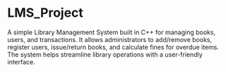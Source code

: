 # LMS_Project
A simple Library Management System built in C++ for managing books, users, and transactions. It allows administrators to add/remove books, register users, issue/return books, and calculate fines for overdue items. The system helps streamline library operations with a user-friendly interface.
